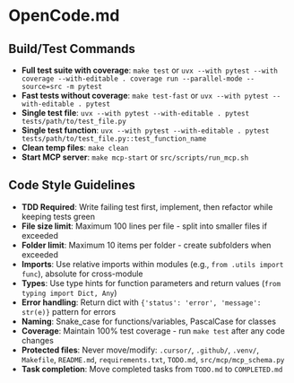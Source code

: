 # OpenCode.md

## Build/Test Commands
- **Full test suite with coverage**: `make test` or `uvx --with pytest --with coverage --with-editable . coverage run --parallel-mode --source=src -m pytest`
- **Fast tests without coverage**: `make test-fast` or `uvx --with pytest --with-editable . pytest`
- **Single test file**: `uvx --with pytest --with-editable . pytest tests/path/to/test_file.py`
- **Single test function**: `uvx --with pytest --with-editable . pytest tests/path/to/test_file.py::test_function_name`
- **Clean temp files**: `make clean`
- **Start MCP server**: `make mcp-start` or `src/scripts/run_mcp.sh`

## Code Style Guidelines
- **TDD Required**: Write failing test first, implement, then refactor while keeping tests green
- **File size limit**: Maximum 100 lines per file - split into smaller files if exceeded
- **Folder limit**: Maximum 10 items per folder - create subfolders when exceeded
- **Imports**: Use relative imports within modules (e.g., `from .utils import func`), absolute for cross-module
- **Types**: Use type hints for function parameters and return values (`from typing import Dict, Any`)
- **Error handling**: Return dict with `{'status': 'error', 'message': str(e)}` pattern for errors
- **Naming**: Snake_case for functions/variables, PascalCase for classes
- **Coverage**: Maintain 100% test coverage - run `make test` after any code changes
- **Protected files**: Never move/modify: `.cursor/`, `.github/`, `.venv/`, `Makefile`, `README.md`, `requirements.txt`, `TODO.md`, `src/mcp/mcp_schema.py`
- **Task completion**: Move completed tasks from `TODO.md` to `COMPLETED.md`